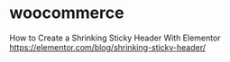 # woocommerce

How to Create a Shrinking Sticky Header With Elementor
https://elementor.com/blog/shrinking-sticky-header/

